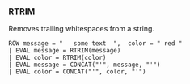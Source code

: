 <!--
This is generated by ESQL’s AbstractFunctionTestCase. Do no edit it. See ../README.md for how to regenerate it.
-->

### RTRIM
Removes trailing whitespaces from a string.

```
ROW message = "   some text  ",  color = " red "
| EVAL message = RTRIM(message)
| EVAL color = RTRIM(color)
| EVAL message = CONCAT("'", message, "'")
| EVAL color = CONCAT("'", color, "'")
```
